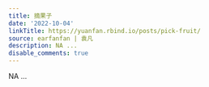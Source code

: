 ```yaml
---
title: 摘果子
date: '2022-10-04'
linkTitle: https://yuanfan.rbind.io/posts/pick-fruit/
source: earfanfan | 袁凡
description: NA ...
disable_comments: true
---
```

NA ...